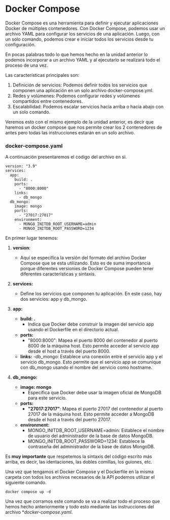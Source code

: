 # Docker Compose

Docker Compose es una herramienta para definir y ejecutar aplicaciones Docker de múltiples contenedores. Con Docker Compose, podemos usar un archivo YAML para configurar los servicios de una aplicación. Luego, con un solo comando, podemos crear e iniciar todos los servicios desde tu configuración.

En pocas palabras todo lo que hemos hecho en la unidad anterior lo podemos incorporar a un archivo YAML y al ejecutarlo se realizará todo el proceso de una vez.

Las características principales son:
1. Definición de servicios: Podemos definir todos los servicios que componen una aplicación en un solo archivo docker-compose.yml.
2. Redes y volúmenes: Podemos configurar redes y volúmenes compartidos entre contenedores.
3. Escalabilidad: Podemos escalar servicios hacia arriba o hacia abajo con un solo comando.

Veremos esto con el mismo ejemplo de la unidad anterior, es decir que haremos un docker compose que nos permite crear los 2 contenedores de antes pero todas las instrucciones estarán en un solo archivo.

### docker-compose.yaml

A continuación presentaremos el codigo del archivo en si.
```
version: "3.9"
services:
  app:
    build: .
    ports:
      - "8000:8000"
    links:
      - db_mongo
  db_mongo:
    image: mongo
    ports:
      - "27017:27017"
    environment:
      - MONGO_INITDB_ROOT_USERNAME=admin
      - MONGO_INITDB_ROOT_PASSWORD=1234
```

En primer lugar tenemos:

1. **version**:
    - Aquí se especifíca la versión del formato del archivo Docker Compose que se esta utilizando. Esto es de suma importancia porque diferentes versionies de Docker Compose pueden tener diferentes características y sintaxis.

2. **services:**

    - Define los servicios que componen tu aplicación. En este caso, hay dos servicios: app y db_mongo.

3. **app:**

    - **build: .**
        - Indica que Docker debe construir la imagen del servicio app usando el Dockerfile en el directorio actual.
    - **ports:**
        - "8000:8000": Mapea el puerto 8000 del contenedor al puerto 8000 de la máquina host. Esto permite acceder al servicio app desde el host a través del puerto 8000.
    - **links:**
        -db_mongo: Establece una conexión entre el servicio app y el servicio db_mongo. Esto permite que el servicio app se comunique con db_mongo usando el nombre del servicio como hostname.
4. **db_mongo:**

    - **image: mongo**
        - Especifica que Docker debe usar la imagen oficial de MongoDB para este servicio.
    - **ports:**
        - **"27017:27017"**: Mapea el puerto 27017 del contenedor al puerto 27017 de la máquina host. Esto permite acceder a MongoDB desde el host a través del puerto 27017.
    - **environment:**
        - MONGO_INITDB_ROOT_USERNAME=admin: Establece el nombre de usuario del administrador de la base de datos MongoDB.
        - MONGO_INITDB_ROOT_PASSWORD=1234: Establece la contraseña del administrador de la base de datos MongoDB.

Es **muy importante** que respetemos la sintaxis del código escrito más arriba, es decir, las identaciones, las dobles comillas, los guiones, etc.

Una vez que tengamos el Docker Compose y el Dockerfile en la misma carpeta con todos los archivos necesarios de la API podemos utilizar el siguiente comando.

```
docker compose up -d
```
Una vez que corramos este comando se va a realizar todo el proceso que hemos hecho anteriormente y todo esto mediante las instrucciones del archivo **docker-compose.yaml*.